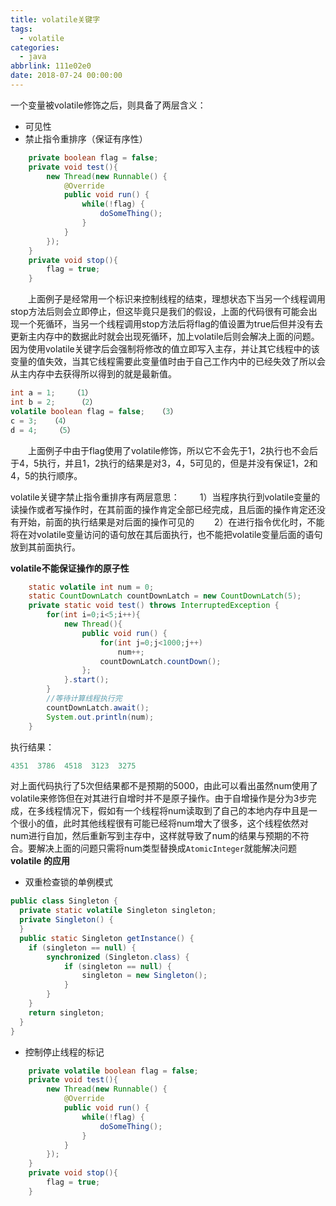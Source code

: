 ```yaml
---
title: volatile关键字
tags:
  - volatile
categories:
  - java
abbrlink: 111e02e0
date: 2018-07-24 00:00:00
---
```

  一个变量被volatile修饰之后，则具备了两层含义：
* 可见性
* 禁止指令重排序（保证有序性）
```java
    private boolean flag = false;
    private void test(){
        new Thread(new Runnable() {
            @Override
            public void run() {
                while(!flag) {
                    doSomeThing();
                }
            }
        });
    }
    private void stop(){
        flag = true;
    }
```
&emsp;&emsp;上面例子是经常用一个标识来控制线程的结束，理想状态下当另一个线程调用stop方法后则会立即停止，但这毕竟只是我们的假设，上面的代码很有可能会出现一个死循环，当另一个线程调用stop方法后将flag的值设置为true后但并没有去更新主内存中的数据此时就会出现死循环，加上volatile后则会解决上面的问题。因为使用volatile关键字后会强制将修改的值立即写入主存，并让其它线程中的该变量的值失效，当其它线程需要此变量值时由于自己工作内中的已经失效了所以会从主内存中去获得所以得到的就是最新值。
```JAVA
int a = 1;    （1）
int b = 2;     （2）
volatile boolean flag = false;   （3）
c = 3;   （4）
d = 4;    （5）
```
<!--more-->
&emsp;&emsp;上面例子中由于flag使用了volatile修饰，所以它不会先于1，2执行也不会后于4，5执行，并且1，2执行的结果是对3，4，5可见的，但是并没有保证1，2和4，5的执行顺序。

volatile关键字禁止指令重排序有两层意思：
　　1）当程序执行到volatile变量的读操作或者写操作时，在其前面的操作肯定全部已经完成，且后面的操作肯定还没有开始，前面的执行结果是对后面的操作可见的
　　2）在进行指令优化时，不能将在对volatile变量访问的语句放在其后面执行，也不能把volatile变量后面的语句放到其前面执行。

**volatile不能保证操作的原子性**
```JAVA
    static volatile int num = 0;
    static CountDownLatch countDownLatch = new CountDownLatch(5);
    private static void test() throws InterruptedException {
        for(int i=0;i<5;i++){
            new Thread(){
                public void run() {
                    for(int j=0;j<1000;j++)
                        num++;
                    countDownLatch.countDown();
                };
            }.start();
        }
        //等待计算线程执行完
        countDownLatch.await();
        System.out.println(num);
	}
```
执行结果：
```JAVA
4351  3786  4518  3123  3275
```
对上面代码执行了5次但结果都不是预期的5000，由此可以看出虽然num使用了volatile来修饰但在对其进行自增时并不是原子操作。由于自增操作是分为3步完成，在多线程情况下，假如有一个线程将num读取到了自己的本地内存中且是一个很小的值，此时其他线程很有可能已经将num增大了很多，这个线程依然对num进行自加，然后重新写到主存中，这样就导致了num的结果与预期的不符合。要解决上面的问题只需将num类型替换成`AtomicInteger`就能解决问题
**volatile 的应用**
* 双重检查锁的单例模式
```JAVA
public class Singleton {
  private static volatile Singleton singleton;
  private Singleton() {
  }
  public static Singleton getInstance() {
    if (singleton == null) {
        synchronized (Singleton.class) {
            if (singleton == null) {
                singleton = new Singleton();
            }
        }
    }
    return singleton;
  }
}
```
* 控制停止线程的标记
```java
    private volatile boolean flag = false;
    private void test(){
        new Thread(new Runnable() {
            @Override
            public void run() {
                while(!flag) {
                    doSomeThing();
                }
            }
        });
    }
    private void stop(){
        flag = true;
    }
```